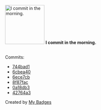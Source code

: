 <img src="https://my-badges.github.io/my-badges/morning-commits.png" alt="I commit in the morning." title="I commit in the morning." width="128">
<strong>I commit in the morning.</strong>
<br><br>

Commits:

- <a href="https://github.com/HorebZ/HorebZ/commit/744bad106da352c7614829632d59bab0ae9dd1ef">744bad1</a>
- <a href="https://github.com/HorebZ/HorebZ/commit/6cbea4069cb07ec1834392e889dc6e9399cbc645">6cbea40</a>
- <a href="https://github.com/HorebZ/HorebZ/commit/6ece7cb0c04ecfbd483df24986903634d7c33ac1">6ece7cb</a>
- <a href="https://github.com/HorebZ/HorebZ/commit/8f87fac188193e99dbff546e8874860ae8d05a7f">8f87fac</a>
- <a href="https://github.com/HorebZ/HorebZ/commit/0a18db3bfcc4582c1ad7115a910776c2210aaf6e">0a18db3</a>
- <a href="https://github.com/HorebZ/HorebZ/commit/42764a39cbc43beed0f42d348fce431f6a9d5311">42764a3</a>


Created by <a href="https://github.com/my-badges/my-badges">My Badges</a>